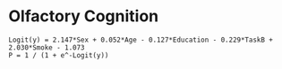 # Olfactory Cognition

```
Logit(y) = 2.147*Sex + 0.052*Age - 0.127*Education - 0.229*TaskB + 2.030*Smoke - 1.073
P = 1 / (1 + e^-Logit(y))
```
